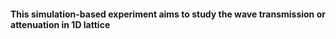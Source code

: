 #### This simulation-based experiment aims to study the wave transmission or attenuation in 1D lattice
